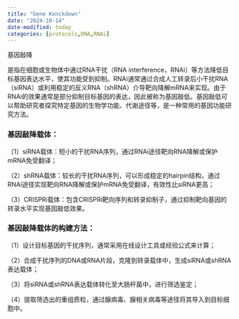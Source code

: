 ```yaml
---
title: "Gene Konckdown"
date: "2024-10-14"
date-modified: today
categories: [protocols,DNA,RNAi]
---
```


基因敲降

是指在细胞或生物体中通过RNA干扰（RNA interference，RNAi）等方法降低目标基因表达水平，使其功能受到抑制。RNAi通常通过合成人工转录后小干扰RNA（siRNA）或利用稳定的反义RNA（shRNA）介导靶向降解mRNA来实现。由于RNAi的效果通常是部分抑制目标基因的表达，因此被称为基因敲低。基因敲低可以帮助研究者探究特定基因的生物学功能、代谢途径等，是一种常用的基因功能研究方法。

### **基因敲降载体：**

（1）siRNA载体：短小的干扰RNA序列，通过RNAi途径靶向RNA降解或保护mRNA免受翻译；

（2）shRNA载体：较长的干扰RNA序列，可以形成稳定的hairpin结构，通过RNAi途径实现靶向RNA降解或保护mRNA免受翻译，有效性比siRNA更高；

（3）CRISPRi载体：包含CRISPRi靶向序列和转录抑制子，通过抑制靶向基因的转录水平实现基因敲低效果。

### **基因敲降载体的构建方法：**

（1）设计目标基因的干扰序列，通常采用在线设计工具或经验公式来计算；

（2）合成干扰序列的DNA或RNA片段，克隆到转录载体中，生成siRNA或shRNA表达载体；

（3）将siRNA或shRNA表达载体转化至大肠杆菌中，进行筛选鉴定；

（4）提取筛选出的重组质粒，通过腺病毒、腺相关病毒等途径将其导入到目标细胞中。
